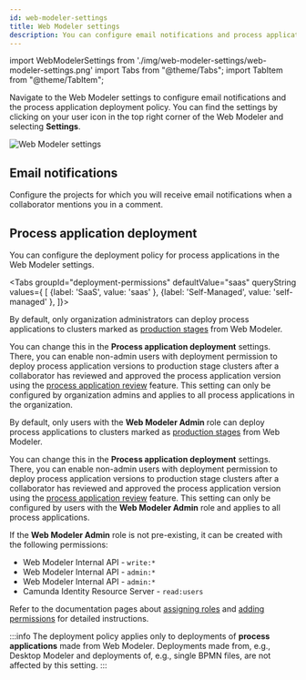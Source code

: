 ```yaml
---
id: web-modeler-settings
title: Web Modeler settings
description: You can configure email notifications and process application deployment policies in the Web Modeler settings.
---
```


import WebModelerSettings from './img/web-modeler-settings/web-modeler-settings.png'
import Tabs from "@theme/Tabs";
import TabItem from "@theme/TabItem";

Navigate to the Web Modeler settings to configure email notifications and the process application deployment policy.
You can find the settings by clicking on your user icon in the top right corner of the Web Modeler and selecting **Settings**.

<img src={WebModelerSettings} alt="Web Modeler settings" />

## Email notifications

Configure the projects for which you will receive email notifications when a collaborator mentions you in a comment.

## Process application deployment

You can configure the deployment policy for process applications in the Web Modeler settings.

<Tabs groupId="deployment-permissions" defaultValue="saas" queryString values={
[
{label: 'SaaS', value: 'saas' },
{label: 'Self-Managed', value: 'self-managed' },
]}>

<TabItem value='saas'>

By default, only organization administrators can deploy process applications to clusters marked as
[production stages](/docs/components/modeler/web-modeler/process-application-pipeline.md#deployment-pipeline-stages) from Web Modeler.

You can change this in the **Process application deployment** settings.
There, you can enable non-admin users with deployment permission to deploy process application versions to production stage clusters
after a collaborator has reviewed and approved the process application version using the
[process application review](/docs/components/modeler/web-modeler/process-application-pipeline.md#review) feature.
This setting can only be configured by organization admins and applies to all process applications in the organization.

</TabItem>

<TabItem value='self-managed'>

By default, only users with the **Web Modeler Admin** role can deploy process applications to
clusters marked as [production stages](/docs/components/modeler/web-modeler/process-application-pipeline.md#deployment-pipeline-stages) from Web Modeler.

You can change this in the **Process application deployment** settings.
There, you can enable non-admin users with deployment permission to deploy process application versions to production stage clusters
after a collaborator has reviewed and approved the process application version using the
[process application review](/docs/components/modeler/web-modeler/process-application-pipeline.md#review) feature.
This setting can only be configured by users with the **Web Modeler Admin** role and applies to all process applications.

If the **Web Modeler Admin** role is not pre-existing, it can be created with the following permissions:

- Web Modeler Internal API - `write:*`
- Web Modeler Internal API - `admin:*`
- Web Modeler Internal API - `admin:*`
- Camunda Identity Resource Server - `read:users`

Refer to the documentation pages about [assigning roles](../../../self-managed/identity/user-guide/roles/add-assign-role.md) and [adding permissions](../../../self-managed/identity/user-guide/roles/add-assign-permission.md) for detailed instructions.

</TabItem>

</Tabs>

:::info
The deployment policy applies only to deployments of **process applications** made from Web Modeler.
Deployments made from, e.g., Desktop Modeler and deployments of, e.g., single BPMN files, are not affected by this setting.
:::
